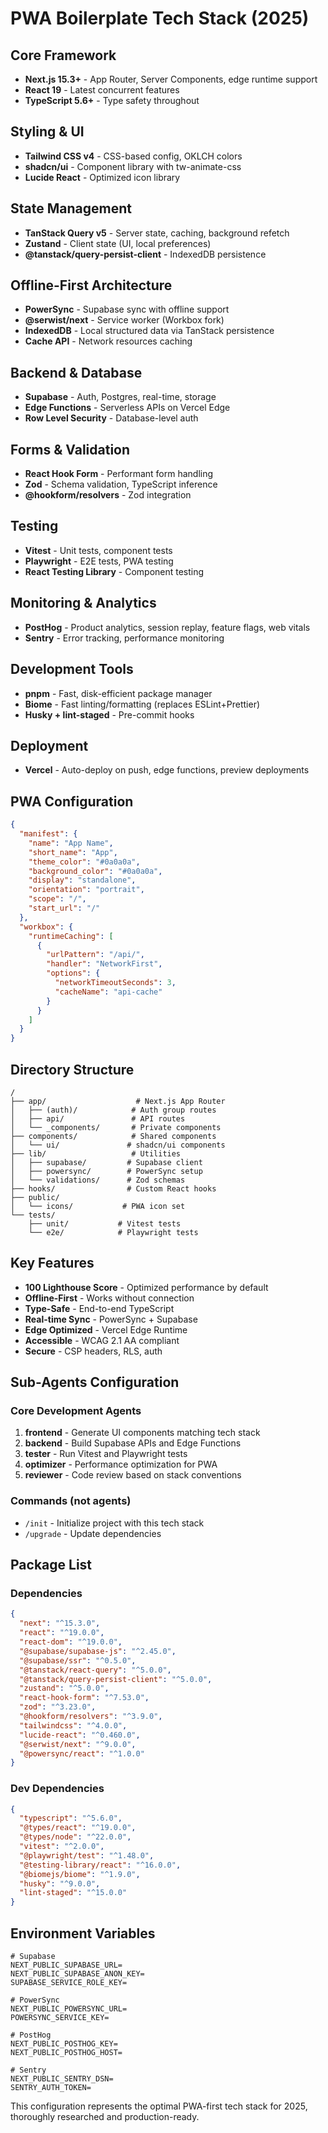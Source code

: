 # PWA Boilerplate Tech Stack (2025)

## Core Framework
- **Next.js 15.3+** - App Router, Server Components, edge runtime support
- **React 19** - Latest concurrent features
- **TypeScript 5.6+** - Type safety throughout

## Styling & UI
- **Tailwind CSS v4** - CSS-based config, OKLCH colors
- **shadcn/ui** - Component library with tw-animate-css
- **Lucide React** - Optimized icon library

## State Management
- **TanStack Query v5** - Server state, caching, background refetch
- **Zustand** - Client state (UI, local preferences)
- **@tanstack/query-persist-client** - IndexedDB persistence

## Offline-First Architecture
- **PowerSync** - Supabase sync with offline support
- **@serwist/next** - Service worker (Workbox fork)
- **IndexedDB** - Local structured data via TanStack persistence
- **Cache API** - Network resources caching

## Backend & Database
- **Supabase** - Auth, Postgres, real-time, storage
- **Edge Functions** - Serverless APIs on Vercel Edge
- **Row Level Security** - Database-level auth

## Forms & Validation
- **React Hook Form** - Performant form handling
- **Zod** - Schema validation, TypeScript inference
- **@hookform/resolvers** - Zod integration

## Testing
- **Vitest** - Unit tests, component tests
- **Playwright** - E2E tests, PWA testing
- **React Testing Library** - Component testing

## Monitoring & Analytics
- **PostHog** - Product analytics, session replay, feature flags, web vitals
- **Sentry** - Error tracking, performance monitoring

## Development Tools
- **pnpm** - Fast, disk-efficient package manager
- **Biome** - Fast linting/formatting (replaces ESLint+Prettier)
- **Husky + lint-staged** - Pre-commit hooks

## Deployment
- **Vercel** - Auto-deploy on push, edge functions, preview deployments

## PWA Configuration
```json
{
  "manifest": {
    "name": "App Name",
    "short_name": "App",
    "theme_color": "#0a0a0a",
    "background_color": "#0a0a0a",
    "display": "standalone",
    "orientation": "portrait",
    "scope": "/",
    "start_url": "/"
  },
  "workbox": {
    "runtimeCaching": [
      {
        "urlPattern": "/api/",
        "handler": "NetworkFirst",
        "options": {
          "networkTimeoutSeconds": 3,
          "cacheName": "api-cache"
        }
      }
    ]
  }
}
```

## Directory Structure
```
/
├── app/                    # Next.js App Router
│   ├── (auth)/            # Auth group routes
│   ├── api/               # API routes
│   └── _components/       # Private components
├── components/            # Shared components
│   └── ui/               # shadcn/ui components
├── lib/                   # Utilities
│   ├── supabase/         # Supabase client
│   ├── powersync/        # PowerSync setup
│   └── validations/      # Zod schemas
├── hooks/                # Custom React hooks
├── public/              
│   └── icons/           # PWA icon set
└── tests/
    ├── unit/           # Vitest tests
    └── e2e/            # Playwright tests
```

## Key Features
- **100 Lighthouse Score** - Optimized performance by default
- **Offline-First** - Works without connection
- **Type-Safe** - End-to-end TypeScript
- **Real-time Sync** - PowerSync + Supabase
- **Edge Optimized** - Vercel Edge Runtime
- **Accessible** - WCAG 2.1 AA compliant
- **Secure** - CSP headers, RLS, auth

## Sub-Agents Configuration

### Core Development Agents
1. **frontend** - Generate UI components matching tech stack
2. **backend** - Build Supabase APIs and Edge Functions
3. **tester** - Run Vitest and Playwright tests
4. **optimizer** - Performance optimization for PWA
5. **reviewer** - Code review based on stack conventions

### Commands (not agents)
- `/init` - Initialize project with this tech stack
- `/upgrade` - Update dependencies

## Package List

### Dependencies
```json
{
  "next": "^15.3.0",
  "react": "^19.0.0",
  "react-dom": "^19.0.0",
  "@supabase/supabase-js": "^2.45.0",
  "@supabase/ssr": "^0.5.0",
  "@tanstack/react-query": "^5.0.0",
  "@tanstack/query-persist-client": "^5.0.0",
  "zustand": "^5.0.0",
  "react-hook-form": "^7.53.0",
  "zod": "^3.23.0",
  "@hookform/resolvers": "^3.9.0",
  "tailwindcss": "^4.0.0",
  "lucide-react": "^0.460.0",
  "@serwist/next": "^9.0.0",
  "@powersync/react": "^1.0.0"
}
```

### Dev Dependencies
```json
{
  "typescript": "^5.6.0",
  "@types/react": "^19.0.0",
  "@types/node": "^22.0.0",
  "vitest": "^2.0.0",
  "@playwright/test": "^1.48.0",
  "@testing-library/react": "^16.0.0",
  "@biomejs/biome": "^1.9.0",
  "husky": "^9.0.0",
  "lint-staged": "^15.0.0"
}
```

## Environment Variables
```env
# Supabase
NEXT_PUBLIC_SUPABASE_URL=
NEXT_PUBLIC_SUPABASE_ANON_KEY=
SUPABASE_SERVICE_ROLE_KEY=

# PowerSync
NEXT_PUBLIC_POWERSYNC_URL=
POWERSYNC_SERVICE_KEY=

# PostHog
NEXT_PUBLIC_POSTHOG_KEY=
NEXT_PUBLIC_POSTHOG_HOST=

# Sentry
NEXT_PUBLIC_SENTRY_DSN=
SENTRY_AUTH_TOKEN=
```

This configuration represents the optimal PWA-first tech stack for 2025, thoroughly researched and production-ready.